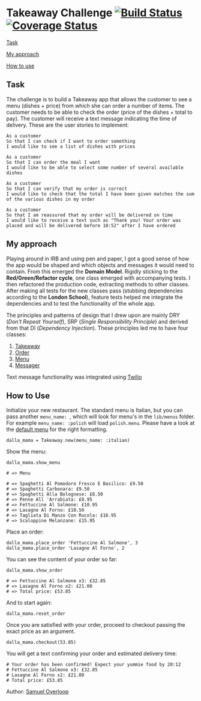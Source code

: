 Takeaway Challenge [![Build Status](https://travis-ci.org/samover/takeaway-challenge.svg?branch=master)](https://travis-ci.org/samover/takeaway-challenge)
[![Coverage Status](https://coveralls.io/repos/samover/takeaway-challenge/badge.svg?branch=master&service=github)](https://coveralls.io/github/samover/takeaway-challenge?branch=master)
==================

[Task](#task)

[My approach](#my-approach)

[How to use](#how-to-use)

Task
----
The challenge is to build a Takeaway app that allows the customer to see a menu (dishes + price) from which she can order a number of items. The customer needs to be able to check the order (price of the dishes + total to pay). The customer will receive a text message indicating the time of delivery. These are the user stories to implement:

```
As a customer
So that I can check if I want to order something
I would like to see a list of dishes with prices

As a customer
So that I can order the meal I want
I would like to be able to select some number of several available dishes

As a customer
So that I can verify that my order is correct
I would like to check that the total I have been given matches the sum of the various dishes in my order

As a customer
So that I am reassured that my order will be delivered on time
I would like to receive a text such as "Thank you! Your order was placed and will be delivered before 18:52" after I have ordered
```

My approach
-----------
Playing around in IRB and using pen and paper, I got a good sense of how the app would be shaped and which objects and messages it would need to contain. From this emerged the **Domain Model**. Rigidly sticking to the **Red/Green/Refactor cycle**, one class emerged with accompanying tests. I then refactored the production code, extracting methods to other classes. After making all tests for the new classes pass (stubbing dependencies according to the **London School**), feature tests helped me integrate the dependencies and to test the functionality of the whole app.

The principles and patterns of design that I drew upon are mainly DRY (*Don't Repeat Yourself*), SRP (*Single Responsibility Principle*) and derived from that DI (*Dependency Injection*). These principles led me to have four classes:
1. [Takeaway](https://github.com/samover/takeaway-challenge/blob/master/lib/takeaway.rb)
2. [Order](https://github.com/samover/takeaway-challenge/blob/master/lib/order.rb)
3. [Menu](https://github.com/samover/takeaway-challenge/blob/master/lib/menu.rb)
4. [Messager](https://github.com/samover/takeaway-challenge/blob/master/lib/messager.rb)

Text message functionality was integrated using [Twilio](https://github.com/twilio/twilio-ruby)

How to Use
----------

Initialize your new restaurant. The standard menu is Italian, but you can pass another `menu_name: `, which will look for menu's in the `lib/menus` folder. For example `menu_name: :polish` will load `polish.menu`. Please have a look at the [default menu](https://github.com/samover/takeaway-challenge/blob/master/lib/menus/italian.menu) for the right formatting.

```
dalla_mama = Takeaway.new(menu_name: :italian)
```

Show the menu:

```
dalla_mama.show_menu

# => Menu

# => Spaghetti Al Pomodoro Fresco E Basilico: £9.50
# => Spaghetti Carbonara: £9.50
# => Spaghetti Alla Bolognese: £8.50
# => Penne All 'Arrabiata: £8.95
# => Fettuccine Al Salmone: £10.95
# => Lasagne Al Forno: £10.50
# => Tagliata Di Manzo Con Rucola: £16.95
# => Scaloppine Melanzane: £15.95
```

Place an order:

```
dalla_mama.place_order 'Fettuccine Al Salmone', 3
dalla_mama.place_order 'Lasagne Al Forno', 2
```

You can see the content of your order so far:
```
dalla_mama.show_order

# => Fettuccine Al Salmone x3: £32.85
# => Lasagne Al Forno x2: £21.00
# => Total price: £53.85
```

And to start again:
```
dalla_mama.reset_order
```

Once you are satisfied with your order, proceed to checkout passing the exact price as an argument.
```
dalla_mama.checkout(53.85)
````

You will get a text confirming your order and estimated delivery time:
```
# Your order has been confirmed! Expect your yummie food by 20:12
# Fettuccine Al Salmone x3: £32.85
# Lasagne Al Forno x2: £21.00
# Total price: £53.85
```

Author: [Samuel Overloop](https://github.com/samover)

